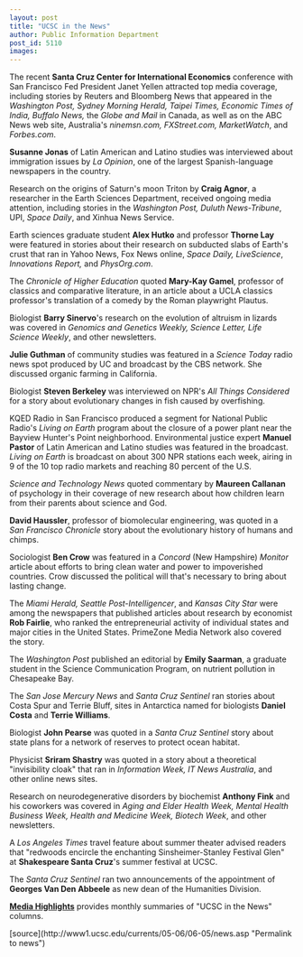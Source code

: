 ```yaml
---
layout: post
title: "UCSC in the News"
author: Public Information Department
post_id: 5110
images:
---
```


<a name="content" id="content"></a>
<p>
  The recent <b>Santa Cruz Center for International Economics</b> conference with San Francisco Fed President Janet Yellen attracted top media coverage, including stories by Reuters and Bloomberg News that appeared in the <i>Washington Post, Sydney Morning Herald, Taipei Times, Economic Times of India, Buffalo News,</i> the <i>Globe and Mail</i> in Canada, as well as on the ABC News web site, Australia's <i>ninemsn.com, FXStreet.com, MarketWatch</i>, and <i>Forbes.com</i>.
</p>
<p>
  <b>Susanne Jonas</b> of Latin American and Latino studies was interviewed about immigration issues by <i>La Opinion</i>, one of the largest Spanish-language newspapers in the country.
</p>
<p>
  Research on the origins of Saturn's moon Triton by <b>Craig Agnor</b>, a researcher in the Earth Sciences Department, received ongoing media attention, including stories in the <i>Washington Post, Duluth News-Tribune</i>, UPI, <i>Space Daily</i>, and Xinhua News Service.
</p>
<p>
  Earth sciences graduate student <b>Alex Hutko</b> and professor <b>Thorne Lay</b> were featured in stories about their research on subducted slabs of Earth's crust that ran in Yahoo News, Fox News online, <i>Space Daily, LiveScience</i>, <i>Innovations Report,</i> and <i>PhysOrg.com</i>.
</p>
<p>
  The <i>Chronicle of Higher Education</i> quoted <b>Mary-Kay Gamel</b>, professor of classics and comparative literature, in an article about a UCLA classics professor's translation of a comedy by the Roman playwright Plautus.
</p>
<p>
  Biologist <b>Barry Sinervo</b>'s research on the evolution of altruism in lizards was covered in <i>Genomics and Genetics Weekly, Science Letter, Life Science Weekly</i>, and other newsletters.
</p>
<p>
  <b>Julie Guthman</b> of community studies was featured in a <i>Science Today</i> radio news spot produced by UC and broadcast by the CBS network. She discussed organic farming in California.
</p>
<p>
  Biologist <b>Steven Berkeley</b> was interviewed on NPR's <i>All Things Considered</i> for a story about evolutionary changes in fish caused by overfishing.
</p>
<p>
  KQED Radio in San Francisco produced a segment for National Public Radio's <i>Living on Earth</i> program about the closure of a power plant near the Bayview Hunter's Point neighborhood. Environmental justice expert <b>Manuel Pastor</b> of Latin American and Latino studies was featured in the broadcast. <i>Living on Earth</i> is broadcast on about 300 NPR stations each week, airing in 9 of the 10 top radio markets and reaching 80 percent of the U.S.
</p>
<p>
  <i>Science and Technology News</i> quoted commentary by <b>Maureen Callanan</b> of psychology in their coverage of new research about how children learn from their parents about science and God.
</p>
<p>
  <b>David Haussler</b>, professor of biomolecular engineering, was quoted in a <i>San Francisco Chronicle</i> story about the evolutionary history of humans and chimps.
</p>
<p>
  Sociologist <b>Ben Crow</b> was featured in a <i>Concord</i> (New Hampshire) <i>Monitor</i> article about efforts to bring clean water and power to impoverished countries. Crow discussed the political will that's necessary to bring about lasting change.
</p>
<p>
  The <i>Miami Herald, Seattle Post-Intelligencer</i>, and <i>Kansas City Star</i> were among the newspapers that published articles about research by economist <b>Rob Fairlie</b>, who ranked the entrepreneurial activity of individual states and major cities in the United States. PrimeZone Media Network also covered the story.
</p>
<p>
  The <i>Washington Post</i> published an editorial by <b>Emily Saarman</b>, a graduate student in the Science Communication Program, on nutrient pollution in Chesapeake Bay.
</p>
<p>
  The <i>San Jose Mercury News</i> and <i>Santa Cruz Sentinel</i> ran stories about Costa Spur and Terrie Bluff, sites in Antarctica named for biologists <b>Daniel Costa</b> and <b>Terrie Williams</b>.
</p>
<p>
  Biologist <b>John Pearse</b> was quoted in a <i>Santa Cruz Sentinel</i> story about state plans for a network of reserves to protect ocean habitat.
</p>
<p>
  Physicist <b>Sriram Shastry</b> was quoted in a story about a theoretical "invisibility cloak" that ran in <i>Information Week, IT News Australia</i>, and other online news sites.
</p>
<p>
  Research on neurodegenerative disorders by biochemist <b>Anthony Fink</b> and his coworkers was covered in <i>Aging and Elder Health Week, Mental Health Business Week, Health and Medicine Week, Biotech Week</i>, and other newsletters.
</p>
<p>
  A <i>Los Angeles Times</i> travel feature about summer theater advised readers that "redwoods encircle the enchanting Sinsheimer-Stanley Festival Glen" at <b>Shakespeare Santa Cruz</b>'s summer festival at UCSC.
</p>
<p>
  The <i>Santa Cruz Sentinel</i> ran two announcements of the appointment of <b>Georges Van Den Abbeele</b> as new dean of the Humanities Division.
</p>
<p>
  <a href="http://www.ucsc.edu/news_events/media_highlights"><b>Media Highlights</b></a> provides monthly summaries of "UCSC in the News" columns.
</p>
<form>
  <input name="t1" size="-1" type="hidden">
</form>



</p>
[source](http://www1.ucsc.edu/currents/05-06/06-05/news.asp "Permalink to news")
